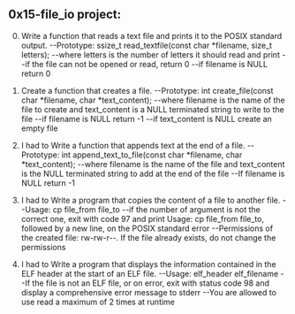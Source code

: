 0x15-file_io project:
-----------------------

0. Write a function that reads a text file and prints it to the POSIX standard output.
--Prototype: ssize_t read_textfile(const char *filename, size_t letters);
--where letters is the number of letters it should read and print
--if the file can not be opened or read, return 0
--if filename is NULL return 0

1. Create a function that creates a file.
--Prototype: int create_file(const char *filename, char *text_content);
--where filename is the name of the file to create and text_content is a NULL terminated string to write to the file
--if filename is NULL return -1
--if text_content is NULL create an empty file

2. I had to Write a function that appends text at the end of a file.
--Prototype: int append_text_to_file(const char *filename, char *text_content);
--where filename is the name of the file and text_content is the NULL terminated string to add at the end of the file
--If filename is NULL return -1

3. I had to Write a program that copies the content of a file to another file.
--Usage: cp file_from file_to
--if the number of argument is not the correct one, exit with code 97 and print Usage: cp file_from file_to, followed by a new line, on the POSIX standard error
--Permissions of the created file: rw-rw-r--. If the file already exists, do not change the permissions

4. I had to Write a program that displays the information contained in the ELF header at the start of an ELF file.
--Usage: elf_header elf_filename
--If the file is not an ELF file, or on error, exit with status code 98 and display a comprehensive error message to stderr
--You are allowed to use read a maximum of 2 times at runtime

